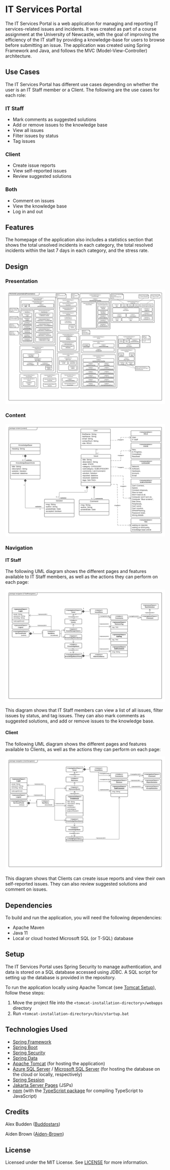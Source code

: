 # IT Services Portal

The IT Services Portal is a web application for managing and reporting IT services-related issues and incidents. It was created as part of a course assignment at the University of Newcastle, with the goal of improving the efficiency of the IT staff by providing a knowledge-base for users to browse before submitting an issue. The application was created using Spring Framework and Java, and follows the MVC (Model-View-Controller) architecture.

## Use Cases

The IT Services Portal has different use cases depending on whether the user is an IT Staff member or a Client. The following are the use cases for each role:

### IT Staff

* Mark comments as suggested solutions
* Add or remove issues to the knowledge base
* View all issues
* Filter issues by status
* Tag issues

### Client

* Create issue reports
* View self-reported issues
* Review suggested solutions

### Both

* Comment on issues
* View the knowledge base
* Log in and out

## Features

The homepage of the application also includes a statistics section that shows the total unsolved incidents in each category, the total resolved incidents within the last 7 days in each category, and the stress rate.

## Design

### Presentation 

![UWE Presentation Model for IT Services Portal](./images/UWE-Presentation-Diagram.jpeg)

### Content 

![UWE Content Model for IT Services Portal](./images/Content.jpg)

### Navigation 

#### IT Staff

The following UML diagram shows the different pages and features available to IT Staff members, as well as the actions they can perform on each page:

![UWE Navigation Model of IT Staff users for IT Services Portal](./images/Navigation_ITStaff.jpg)

This diagram shows that IT Staff members can view a list of all issues, filter issues by status, and tag issues. They can also mark comments as suggested solutions, and add or remove issues to the knowledge base.

#### Client

The following UML diagram shows the different pages and features available to Clients, as well as the actions they can perform on each page:

![UWE Navigation Model of navigation of a Client using IT Services Portal](./images/Navigation_Client.jpg)

This diagram shows that Clients can create issue reports and view their own self-reported issues. They can also review suggested solutions and comment on issues.

## Dependencies

To build and run the application, you will need the following dependencies:

* Apache Maven
* Java 11
* Local or cloud hosted Microsoft SQL (or T-SQL) database

## Setup

The IT Services Portal uses Spring Security to manage authentication, and data is stored on a SQL database accessed using JDBC. A SQL script for setting up the database is provided in the repository.

To run the application locally using Apache Tomcat (see [Tomcat Setup](https://tomcat.apache.org/tomcat-8.5-doc/setup.html)), follow these steps:

1. Move the project file into the `<tomcat-installation-directory>/webapps` directory
2. Run `<tomcat-installation-directory>/bin/startup.bat`

## Technologies Used

* [Spring Framework](https://spring.io/projects/spring-framework)
* [Spring Boot](https://spring.io/projects/spring-boot)
* [Spring Security](https://spring.io/projects/spring-security)
* [Spring Data](https://spring.io/projects/spring-data)
* [Apache Tomcat](https://tomcat.apache.org/) (for hosting the application)
* [Azure SQL Server](https://azure.microsoft.com/en-au/services/sql-database/campaign/) / [Microsoft SQL Server](https://www.microsoft.com/en-au/sql-server/sql-server-2019) (for hosting the database on the cloud or locally, respectively)
* [Spring Session](https://spring.io/projects/spring-session)
* [Jakarta Server Pages](https://projects.eclipse.org/projects/ee4j.jsp) (JSPs)
* [npm](https://www.npmjs.com/) (with the [TypeScript package](https://www.npmjs.com/package/typescript) for compiling TypeScript to JavaScript)

## Credits

Alex Budden ([Buddostars](https://github.com/Buddostars))

Aiden Brown ([Aiden-Brown](https://github.com/Aiden-Brown))

## License

Licensed under the MIT License. See [LICENSE](./LICENSE) for more information.